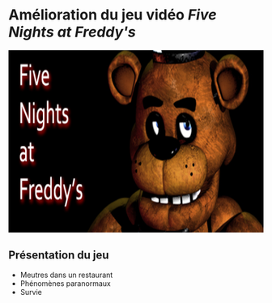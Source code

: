 # Amélioration du jeu vidéo ***Five Nights at Freddy's***
<img src="FNAF.jpg" width="800" height="360">

## Présentation du jeu
- Meutres dans un restaurant
- Phénomènes paranormaux 
- Survie
